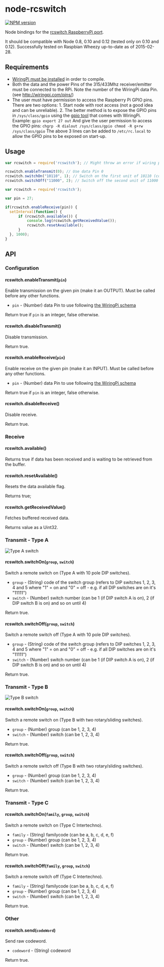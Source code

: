 node-rcswitch
=============

[![NPM version](https://badge.fury.io/js/rcswitch.svg)](http://badge.fury.io/js/rcswitch)

Node bindings for the [rcswitch RaspberryPi port](https://github.com/r10r/rcswitch-pi).

It should be compatible with Node 0.8, 0.10 and 0.12 (tested only on 0.10 and 0.12). Successfully tested on Raspbian Wheezy up-to-date as of 2015-02-28.

## Requirements

* [WiringPi must be installed](https://projects.drogon.net/raspberry-pi/wiringpi/download-and-install/) in order to compile.
* Both the data and the power Pins of the 315/433Mhz receiver/emitter must be connected to the RPi. Note the number of the WiringPi data Pin. (see http://wiringpi.com/pins/)
*    The user must have permission to access the Raspberry Pi GPIO pins. There are two options:
    1. Start node with root access (not a good idea and can be unreliable).
    2. The better method is to expose the GPIO pins in `/sys/class/gpio` using the [gpio tool](https://projects.drogon.net/raspberry-pi/wiringpi/the-gpio-utility/) that comes with WiringPi. Example:
    ```
    gpio export 27 out
    ```
    And give the user permission to access the GPIO pins:
    ```
    chgrp -R dialout /sys/class/gpio
    chmod -R g+rw /sys/class/gpio
    ```
    The above 3 lines can be added to `/etc/rc.local` to allow the GPIO pins to be exposed on start-up.

## Usage
```javascript
var rcswitch = require('rcswitch'); // Might throw an error if wiring pi init failed, or exit process if no root (must work on that)

rcswitch.enableTransmit(0); // Use data Pin 0
rcswitch.switchOn("10110", 1); // Switch on the first unit of 10110 (code 1x23x) group
rcswitch.switchOff("11000", 2); // Switch off the second unit of 11000 (code 12xxx) group
```

```javascript
var rcswitch = require('rcswitch');

var pin = 27;

if(rcswitch.enableReceive(pin)) {
  setInterval(function() {
      if (rcswitch.available()) {
          console.log(rcswitch.getReceivedValue());
          rcswitch.resetAvailable();
      }
  }, 1000);
}
```

## API

### Configuration

#### rcswitch.enableTransmit(`pin`)

Enable transmission on the given pin (make it an OUTPUT). Must be called before any other functions.

* `pin` - (Number) data Pin to use following [the WiringPi schema](http://wiringpi.com/pins/)

Return true if `pin` is an integer, false otherwise.

#### rcswitch.disableTransmit()

Disable transmission.

Return true.


#### rcswitch.enableReceive(`pin`)

Enable receive on the given pin (make it an INPUT). Must be called before any other functions.

* `pin` - (Number) data Pin to use following [the WiringPi schema](http://wiringpi.com/pins/)

Return true if `pin` is an integer, false otherwise.

#### rcswitch.disableReceive()

Disable receive.

Return true.

### Receive

#### rcswitch.available()

Returns true if data has been received and is waiting to be retrieved from the buffer.

#### rcswitch.resetAvailable()

Resets the data available flag.

Returns true;

#### rcswitch.getReceivedValue()

Fetches buffered received data.

Returns value as a Uint32.

### Transmit - Type A

![Type A switch](https://raw.github.com/marvinroger/node-rcswitch/master/img/type_a.jpg "Type A switch")

#### rcswitch.switchOn(`group`, `switch`)

Switch a remote switch on (Type A with 10 pole DIP switches).

* `group` - (String) code of the switch group (refers to DIP switches 1, 2, 3, 4 and 5 where "1" = on and "0" = off - e.g. if all DIP switches are on it's "11111")
* `switch` - (Number) switch number (can be 1 (if DIP switch A is on), 2 (if DIP switch B is on) and so on until 4)

Return true.

#### rcswitch.switchOff(`group`, `switch`)

Switch a remote switch off (Type A with 10 pole DIP switches).

* `group` - (String) code of the switch group (refers to DIP switches 1, 2, 3, 4 and 5 where "1" = on and "0" = off - e.g. if all DIP switches are on it's "11111")
* `switch` - (Number) switch number (can be 1 (if DIP switch A is on), 2 (if DIP switch B is on) and so on until 4)

Return true.

### Transmit - Type B

![Type B switch](https://raw.github.com/marvinroger/node-rcswitch/master/img/type_b.jpg "Type B switch")

#### rcswitch.switchOn(`group`, `switch`)

Switch a remote switch on (Type B with two rotary/sliding switches).

* `group` - (Number) group (can be 1, 2, 3, 4)
* `switch` - (Number) switch (can be 1, 2, 3, 4)

Return true.

#### rcswitch.switchOff(`group`, `switch`)

Switch a remote switch off (Type B with two rotary/sliding switches).

* `group` - (Number) group (can be 1, 2, 3, 4)
* `switch` - (Number) switch (can be 1, 2, 3, 4)

Return true.

### Transmit - Type C

#### rcswitch.switchOn(`family`, `group`, `switch`)

Switch a remote switch on (Type C Intertechno).

* `family` - (String) familycode (can be a, b, c, d, e, f)
* `group` - (Number) group (can be 1, 2, 3, 4)
* `switch` - (Number) switch (can be 1, 2, 3, 4)

Return true.

#### rcswitch.switchOff(`family`, `group`, `switch`)

Switch a remote switch off (Type C Intertechno).

* `family` - (String) familycode (can be a, b, c, d, e, f)
* `group` - (Number) group (can be 1, 2, 3, 4)
* `switch` - (Number) switch (can be 1, 2, 3, 4)

Return true.

### Other

#### rcswitch.send(`codeWord`)

Send raw codeword.

* `codeword` - (String) codeword

Return true.
